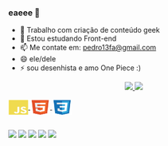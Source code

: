 ### eaeee 🤙

- 🔭 Trabalho com criação de conteúdo geek
- 🌱 Estou estudando Front-end
- 📫 Me contate em: pedro13fa@gmail.com
- 😄 ele/dele
- ⚡ sou desenhista e amo One Piece :)

<div align="center">
  <a href="https://github.com/PredoFigueiredo">
  <img height="180em" src="https://github-readme-stats.vercel.app/api?username=PredoFigueiredo&show_icons=true&theme=midnight-purple&include_all_commits=true&count_private=true"/>
  <img height="180em" src="https://github-readme-stats.vercel.app/api/top-langs/?username=PredoFigueiredo&layout=compact&langs_count=7&theme=midnight-purple"/>
</div>
<div style="display: inline_block"><br>
  <img align="center" alt="Predo-Js" height="30" width="40" src="https://raw.githubusercontent.com/devicons/devicon/master/icons/javascript/javascript-plain.svg">
  <img align="center" alt="Predo-HTML" height="30" width="40" src="https://raw.githubusercontent.com/devicons/devicon/master/icons/html5/html5-original.svg">
  <img align="center" alt="Predo-CSS" height="30" width="40" src="https://raw.githubusercontent.com/devicons/devicon/master/icons/css3/css3-original.svg">
  
</div>
  
  ##
  
 <div> 
  <a href="https://www.youtube.com/channel/UCHfPe7DNI53gYy_BW4ycvAg" target="_blank"><img src="https://img.shields.io/badge/YouTube-FF0000?style=for-the-badge&logo=youtube&logoColor=white" target="_blank"></a>
  <a href="https://www.tiktok.com/@cayde.7?lang=pt-BR" target="_blank"><img src="https://img.shields.io/badge/TikTok-000000?style=for-the-badge&logo=tiktok&logoColor=white" target="_blank"></a>
  <a href="https://www.instagram.com/cayde7n/" target="_blank"><img src="https://img.shields.io/badge/-Instagram-%23E4405F?style=for-the-badge&logo=instagram&logoColor=white" target="_blank"></a>
 	<a href = "mailto:pedro13fa@gmail.com"><img src="https://img.shields.io/badge/-Gmail-%23333?style=for-the-badge&logo=gmail&logoColor=white" target="_blank"></a>
  <a href="https://twitter.com/queidesete" target="_blank"><img src="https://img.shields.io/badge/Twitter-1DA1F2?style=for-the-badge&logo=twitter&logoColor=white" target="_blank"></a>
  
  
</div>
 
